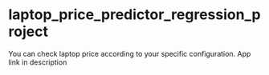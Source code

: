 # laptop_price_predictor_regression_project
You can check laptop price according to your specific configuration. App link in description
